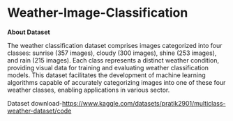 # Weather-Image-Classification

<b>About Dataset</b></br>

The weather classification dataset comprises images categorized into four classes: sunrise (357 images), cloudy (300 images), shine (253 images), and rain (215 images). Each class represents a distinct weather condition, providing visual data for training and evaluating weather classification models. This dataset facilitates the development of machine learning algorithms capable of accurately categorizing images into one of these four weather classes, enabling applications in various sector.

Dataset download-https://www.kaggle.com/datasets/pratik2901/multiclass-weather-dataset/code
